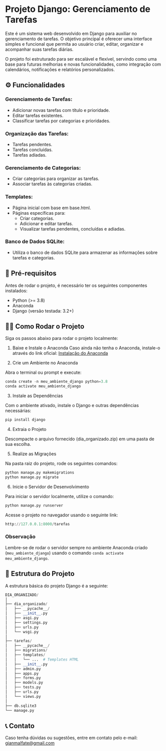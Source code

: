 # Projeto Django: Gerenciamento de Tarefas
Este é um sistema web desenvolvido em Django para auxiliar no gerenciamento de tarefas. O objetivo principal é oferecer uma interface simples e funcional que permita ao usuário criar, editar, organizar e acompanhar suas tarefas diárias.

O projeto foi estruturado para ser escalável e flexível, servindo como uma base para futuras melhorias e novas funcionalidades, como integração com calendários, notificações e relatórios personalizados.

## ⚙️ Funcionalidades
### Gerenciamento de Tarefas:
- Adicionar novas tarefas com título e prioridade.
- Editar tarefas existentes.
- Classificar tarefas por categorias e prioridades.

### Organização das Tarefas:
- Tarefas pendentes.
- Tarefas concluídas.
- Tarefas adiadas.

### Gerenciamento de Categorias:
- Criar categorias para organizar as tarefas.
- Associar tarefas às categorias criadas.

### Templates:
- Página inicial com base em base.html.
- Páginas específicas para:
  - Criar categorias.
  - Adicionar e editar tarefas.
  - Visualizar tarefas pendentes, concluídas e adiadas.

### Banco de Dados SQLite:
- Utiliza o banco de dados SQLite para armazenar as informações sobre tarefas e categorias.


## 📝 Pré-requisitos
Antes de rodar o projeto, é necessário ter os seguintes componentes instalados:
- Python (>= 3.8)
- Anaconda
- Django (versão testada: 3.2+)

## 👨‍💻 Como Rodar o Projeto
Siga os passos abaixo para rodar o projeto localmente:
1. Baixe e Instale o Anaconda
Caso ainda não tenha o Anaconda, instale-o através do link oficial:
[Instalação do Anaconda](https://www.anaconda.com/download)

2. Crie um Ambiente no Anaconda

Abra o terminal ou prompt e execute:
```python
conda create -n meu_ambiente_django python=3.8
conda activate meu_ambiente_django
```

3. Instale as Dependências

Com o ambiente ativado, instale o Django e outras dependências necessárias:
```python
pip install django
```

4. Extraia o Projeto

Descompacte o arquivo fornecido (dia_organizado.zip) em uma pasta de sua escolha.

5. Realize as Migrações

Na pasta raiz do projeto, rode os seguintes comandos:
```python
python manage.py makemigrations
python manage.py migrate
```

6. Inicie o Servidor de Desenvolvimento

Para iniciar o servidor localmente, utilize o comando:
```python
python manage.py runserver
```

Acesse o projeto no navegador usando o seguinte link:
```python
http://127.0.0.1:8000/tarefas
```

### Observação
Lembre-se de rodar o servidor sempre no ambiente Anaconda criado (```meu_ambiente_django```) usando o comando ```conda activate meu_ambiente_django```.

## 📌 Estrutura do Projeto
A estrutura básica do projeto Django é a seguinte:
```python
DIA_ORGANIZADO/
│
├── dia_organizado/
│   ├── __pycache__/
│   ├── __init__.py
│   ├── asgi.py
│   ├── settings.py
│   ├── urls.py
│   └── wsgi.py
│
├── tarefas/
│   ├── __pycache__/
│   ├── migrations/
│   ├── templates/
│   │   └── ...  # Templates HTML
│   ├── __init__.py
│   ├── admin.py
│   ├── apps.py
│   ├── forms.py
│   ├── models.py
│   ├── tests.py
│   ├── urls.py
│   └── views.py
│
├── db.sqlite3
└── manage.py
```

## 📞 Contato
Caso tenha dúvidas ou sugestões, entre em contato pelo e-mail: gianmalfate@gmail.com
